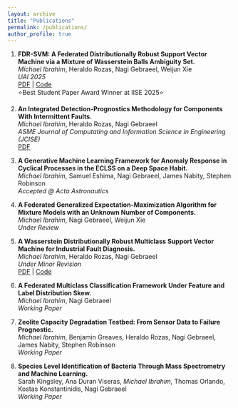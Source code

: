 ```yaml
---
layout: archive
title: "Publications"
permalink: /publications/
author_profile: true
---
```


1) **FDR-SVM: A Federated Distributionally Robust Support Vector Machine via a Mixture of Wasserstein Balls Ambiguity Set.**  
   *Michael Ibrahim*, Heraldo Rozas, Nagi Gebraeel, Weijun Xie  
   *UAI 2025*  
   [PDF](https://arxiv.org/pdf/2410.03877) | [Code](https://github.com/mibrahim41/FDR-SVM)  
   ⭐Best Student Paper Award Winner at IISE 2025⭐

2) **An Integrated Detection-Prognostics Methodology for Components With Intermittent Faults.**  
   *Michael Ibrahim*, Heraldo Rozas, Nagi Gebraeel  
   *ASME Journal of Computating and Information Science in Engineering (JCISE)*  
   [PDF](https://watermark02.silverchair.com/jcise_24_6_061003.pdf?token=AQECAHi208BE49Ooan9kkhW_Ercy7Dm3ZL_9Cf3qfKAc485ysgAABKUwggShBgkqhkiG9w0BBwagggSSMIIEjgIBADCCBIcGCSqGSIb3DQEHATAeBglghkgBZQMEAS4wEQQMCil3KjcyKqxGrCnpAgEQgIIEWLzVcoutewS9urU3q-LSRVM8UCVSvtXL3dcKG_YzuezLt8MSr1Qphz0kee0Kvu2l026tKJEqbsP9LIhDf1cD4cLZfusIXkD0-evoNggFIPkx6U5pBbgviVVNxEXnxVOKqprwhNROZU2lLfs2G5zGc73qEgvvxzoePN0cRG_d9oS4T_oxKj3KnPIxNo4jEgbTvv_pEU8Gl0QHrxljCvAbSIYptW-G8Q2bkVUe7fRL9hIBC7Nf9RARfy7mkPYFJvb4CVKua0_bVohvs1C1B4h6OAyEAajeh_ijIav77WUqcSedWFXwuYG8EpR7gHykcl7FSIwVYLxKKIZGQbtACyMp7kZ1I7JbUyUBav24pS6rlr--dQtcin1EWmD7Bqlii7WfRKPk7Trt4BkxcnFsEnFL35HlMEfdfMl73xbdbYkgr0KMOK4LO1ckaVIb9Y6mwO-IgvEN3PElsy4iXbTmFjgBfZBXaPewkA96VY2zey-BszbyF2Wtp2EbzpPVimHM54s4xaunqobdy5F2fiI21jKDbS3Rz6G8KcvQjDb2vNucXeSXtgqTjOmfz2Oft2gIqVJgld2AcacPeAyBnIFhbA3BmdDbG2X9bDvAJgDGXCtaFBa2sNrKZkA6EcK_Kxde4Timg7pIlyCrlfdwJMxWEpT1PjMpa6UKzHS1nm064eIeY4RGH9brbUtf6sKL_pNptJG42VXCkJvmsJcbkDKqhl-e1y5WiHNckeN5T8nibgDjWWVAtgyPDy7uDuEqkj-gpTE8HZGj7ELGCQalMSb-C5b1wqgTgQKGYelJJApGmx4xRS0c68HG2pgNyYZ0CFwvyTZToZfkXaPt6PGm88HrFixgeG0Wa2lArPLDVWiGdGCYfxxzSe8_SlvAIf7J8sPlFP_jKGOA3omue1qXMO7xikpIaXdNW93180qK3c-1lYV2hcB0cM-R-ZxZE5doyTlpDQKvu2ABb7VqvOL5jvUrK3tHErvemvtk2CIbBnDVS3jhMYzMn7X6Xa12tYbuxvP8CEG5jRVJ2DDsMdX_p0I3LzPYi5lFE3Cv9dCRczXPSSUucEpiLSppqe-WHk7m2GLUlcoOxgTAGCL8x2FVl1cr0STrnxIN5a4NUbmw8OMkiMMLzUxvNxu1sYwPsGu4jmz4PtICKuSN6GllJ9CPVdFRezZLBONzf1qnRkPIl1krZ0KcjzC_YqWCnruUd6EgRzTo9bQZILuQj0NJdUrZ-zJtw_OnA0Tw2Mj_2UkX4e4iNTRs8KMkyJelhP4mTEzGvq9VkmmaqzGOGyT9q4OZmBRnU-kRI58uv3IlSF11Ekucy5TBo7YWNtWmSHONCbvhXlO6hz8qaARgO4RYBxCqlLs3-x82qI7mX4FLlAn3evcgInt4_J0RvTuCsc7x1PvJKeHFl8aTFhcmDYtAUHlpTX_dfjt3taZy16KLtVplUCRbah-eoQmF0tmnT_8Rg4DXMMUrugFiEjZphpQKo1xP)

3) **A Generative Machine Learning Framework for Anomaly Response in Cyclical Processes in the ECLSS on a Deep Space Habit.**  
   *Michael Ibrahim*, Samuel Eshima, Nagi Gebraeel, James Nabity, Stephen Robinson  
   *Accepted @ Acta Astronautics*  

4) **A Federated Generalized Expectation-Maximization Algorithm for Mixture Models with an Unknown Number of Components.**  
   *Michael Ibrahim*, Nagi Gebraeel, Weijun Xie  
   *Under Review*  

5) **A Wasserstein Distributionally Robust Multiclass Support Vector Machine for Industrial Fault Diagnosis.**  
   *Michael Ibrahim*, Heraldo Rozas, Nagi Gebraeel  
   *Under Minor Revision*  
   [PDF](https://arxiv.org/pdf/2409.08409?) | [Code](https://github.com/mibrahim41/WDR-MSVM)

6) **A Federated Multiclass Classification Framework Under Feature and Label Distribution Skew.**  
   *Michael Ibrahim*, Nagi Gebraeel  
   *Working Paper*

7) **Zeolite Capacity Degradation Testbed: From Sensor Data to Failure Prognostic.**  
   *Michael Ibrahim*, Benjamin Greaves, Heraldo Rozas, Nagi Gebraeel, James Nabity, Stephen Robinson  
   *Working Paper*

8) **Species Level Identification of Bacteria Through Mass Spectrometry and Machine Learning.**  
    Sarah Kingsley, Ana Duran Viseras, *Michael Ibrahim*, Thomas Orlando, Kostas Konstantinidis, Nagi Gebraeel  
   *Working Paper*


